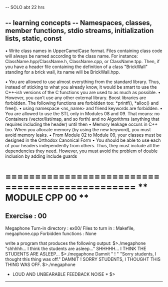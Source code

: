 -- SOLO abt 22 hrs

-- learning concepts --
Namespaces, classes, member functions, stdio streams,
initialization lists, static, const
-----------------------------------

• Write class names in UpperCamelCase format. Files containing class code will
always be named according to the class name. For instance:
ClassName.hpp/ClassName.h, ClassName.cpp, or ClassName.tpp. Then, if you
have a header file containing the definition of a class "BrickWall" standing for a
brick wall, its name will be BrickWall.hpp.

• You are allowed to use almost everything from the standard library. Thus, instead
of sticking to what you already know, it would be smart to use the C++-ish versions
of the C functions you are used to as much as possible.
• However, you can’t use any other external library. Boost libraries are forbidden. The following functions are forbidden too: *printf(), *alloc() and free().
• using namespace <ns_name> and
friend keywords are forbidden.
• You are allowed to use the STL only in Modules 08 and 09. That means:
no Containers (vector/list/map, and so forth) and no Algorithms (anything that
requires including the <algorithm> header) until then
• Memory leakage occurs in C++ too. When you allocate memory (by using the new
keyword), you must avoid memory leaks.
• From Module 02 to Module 09, your classes must be designed in the Orthodox
Canonical Form
• You should be able to use each of your headers independently from others. Thus,
they must include all the dependencies they need. However, you must avoid the
problem of double inclusion by adding include guards

================================================
** MODULE CPP 00 **
================================================
Exercise : 00
------------------------------------------------
Megaphone
Turn-in directory : ex00/
Files to turn in : Makefile, megaphone.cpp
Forbidden functions : None

write a program that produces the following output:
$>./megaphone "shhhhh... I think the students are asleep..."
SHHHHH... I THINK THE STUDENTS ARE ASLEEP...
$>./megaphone Damnit " ! " "Sorry students, I thought this thing was off."
DAMNIT ! SORRY STUDENTS, I THOUGHT THIS THING WAS OFF.
$>./megaphone
* LOUD AND UNBEARABLE FEEDBACK NOISE *
$>
-----------------------------------------------